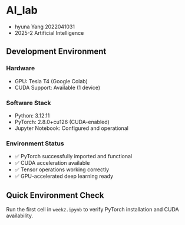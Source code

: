 # AI_lab

- hyuna Yang 2022041031
- 2025-2 Artificial Intelligence

## Development Environment

### Hardware
- GPU: Tesla T4 (Google Colab)
- CUDA Support: Available (1 device)

### Software Stack
- Python: 3.12.11
- PyTorch: 2.8.0+cu126 (CUDA-enabled)
- Jupyter Notebook: Configured and operational

### Environment Status
- ✅ PyTorch successfully imported and functional  
- ✅ CUDA acceleration available  
- ✅ Tensor operations working correctly  
- ✅ GPU-accelerated deep learning ready  

## Quick Environment Check
Run the first cell in `week2.ipynb` to verify PyTorch installation and CUDA availability.
